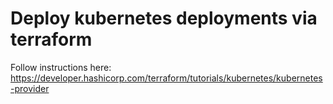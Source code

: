# Deploy kubernetes deployments via terraform

Follow instructions here: https://developer.hashicorp.com/terraform/tutorials/kubernetes/kubernetes-provider

